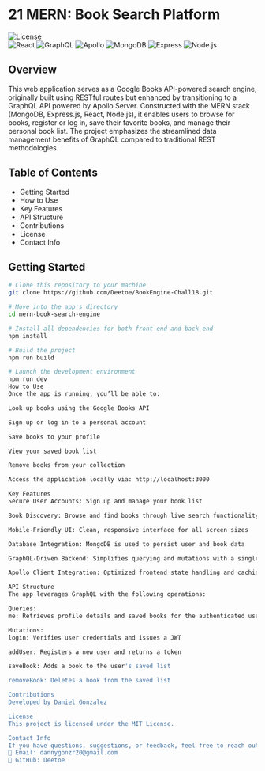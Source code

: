 # 21 MERN: Book Search Platform

![License](https://img.shields.io/badge/License-MIT-blue.svg)  
<img alt="React" src="https://img.shields.io/badge/React-18+-blue.svg">
<img alt="GraphQL" src="https://img.shields.io/badge/GraphQL-16+-purple.svg">
<img alt="Apollo" src="https://img.shields.io/badge/Apollo-3.7+-blueviolet.svg">
<img alt="MongoDB" src="https://img.shields.io/badge/MongoDB-4.4+-green.svg">
<img alt="Express" src="https://img.shields.io/badge/Express-4.17+-green.svg">
<img alt="Node.js" src="https://img.shields.io/badge/Node.js-16+-green.svg">

## Overview

This web application serves as a Google Books API-powered search engine, originally built using RESTful routes but enhanced by transitioning to a GraphQL API powered by Apollo Server. Constructed with the MERN stack (MongoDB, Express.js, React, Node.js), it enables users to browse for books, register or log in, save their favorite books, and manage their personal book list. The project emphasizes the streamlined data management benefits of GraphQL compared to traditional REST methodologies.

## Table of Contents

- Getting Started  
- How to Use  
- Key Features  
- API Structure  
- Contributions  
- License  
- Contact Info

## Getting Started

```bash
# Clone this repository to your machine
git clone https://github.com/Deetoe/BookEngine-Chall18.git

# Move into the app's directory
cd mern-book-search-engine

# Install all dependencies for both front-end and back-end
npm install

# Build the project
npm run build

# Launch the development environment
npm run dev
How to Use
Once the app is running, you’ll be able to:

Look up books using the Google Books API

Sign up or log in to a personal account

Save books to your profile

View your saved book list

Remove books from your collection

Access the application locally via: http://localhost:3000

Key Features
Secure User Accounts: Sign up and manage your book list

Book Discovery: Browse and find books through live search functionality

Mobile-Friendly UI: Clean, responsive interface for all screen sizes

Database Integration: MongoDB is used to persist user and book data

GraphQL-Driven Backend: Simplifies querying and mutations with a single endpoint

Apollo Client Integration: Optimized frontend state handling and caching

API Structure
The app leverages GraphQL with the following operations:

Queries:
me: Retrieves profile details and saved books for the authenticated user

Mutations:
login: Verifies user credentials and issues a JWT

addUser: Registers a new user and returns a token

saveBook: Adds a book to the user's saved list

removeBook: Deletes a book from the saved list

Contributions
Developed by Daniel Gonzalez

License
This project is licensed under the MIT License.

Contact Info
If you have questions, suggestions, or feedback, feel free to reach out:
📧 Email: dannygonzr20@gmail.com
🐙 GitHub: Deetoe